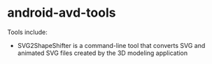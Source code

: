 # android-avd-tools

Tools include:

* SVG2ShapeShifter is a command-line tool that converts SVG and animated SVG files created by the 3D modeling application

